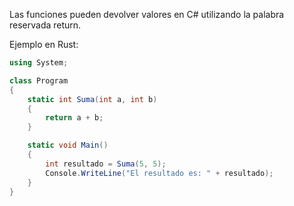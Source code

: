 Las funciones pueden devolver valores en C\# utilizando la palabra reservada return\.

Ejemplo en Rust:
```cs
using System;

class Program
{
    static int Suma(int a, int b)
    {
        return a + b;
    }

    static void Main()
    {
        int resultado = Suma(5, 5);
        Console.WriteLine("El resultado es: " + resultado);
    }
}
```